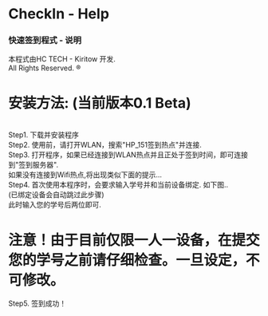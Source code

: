 <p>
<h1>CheckIn - Help</h1>
<h3>快速签到程式 - 说明</h3>
</p>
<p>
本程式由HC TECH - Kiritow 开发.<br/>
All Rights Reserved. &reg;<br/>
</p>
<p>
<h1>安装方法: (当前版本0.1 Beta)</h1><br/>
Step1. 下载并安装程序<br/>
Step2. 使用前，请打开WLAN，搜索"HP_151签到热点"并连接.<br/>
Step3. 打开程序，如果已经连接到WLAN热点并且正处于签到时间，即可连接到"签到服务器".<br/>
		如果没有连接到Wifi热点,将出现类似下面的提示...<br/>
		<img src="pic/screenshot (1).png" alt><br/>
Step4. 首次使用本程序时，会要求输入学号并和当前设备绑定. 如下图..<br/>
		(已绑定设备会自动跳过此步骤)<br/>
		<img src="pic/screenshot (2).png" alt><br/>
		此时输入您的学号后两位即可.<br/>
		<h1>注意！由于目前仅限一人一设备，在提交您的学号之前请仔细检查。一旦设定，不可修改。</h1>
		<img src="pic/screenshot (3).png" alt><br/>
Step5.  签到成功！<br/>
		<img src="pic/screenshot (4).png" alt><br/>
</p>

